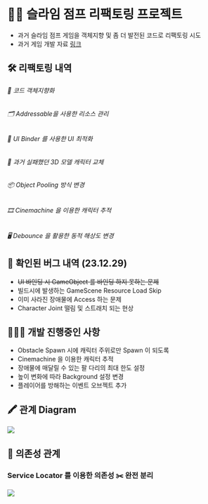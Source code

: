 # 🕴🏻 슬라임 점프 리팩토링 프로젝트

- 과거 슬라임 점프 게임을 객체지향 및 좀 더 발전된 코드로 리팩토링 시도
- 과거 게임 개발 자료 [링크]("https://github.com/jhoon8903/Unity_ClimbingGame")


## 🛠️ 리팩토링 내역

###### 📇 코드 객체지향화
###### 🗂️ Addressable을 사용한 리소스 관리
###### 🔖 UI Binder 를 사용한 UI 최적화
###### 🐒 과거 실패했던 3D 모델 캐릭터 교체
###### 📦 Object Pooling 방식 변경
###### 🎞️ Cinemachine 을 이용한 캐릭터 추적
###### 🖥️ Debounce 을 활용한 동적 해상도 변경


## 🐞 확인된 버그 내역 (23.12.29)

- ~~UI 바인딩 시 GameObject 를 바인딩 하지 못하는 문제~~
- 빌드시에 발생하는 GameScene Resource Load Skip
- 이미 사라진 장애물에 Access 하는 문제
- Character Joint 떨림 및 스트래치 되는 현상

## 👨🏻‍💻 개발 진행중인 사항

- Obstacle Spawn 시에 캐릭터 주위로만 Spawn 이 되도록
- Cinemachine 을 이용한 캐릭터 추적
- 장애물에 매달릴 수 있는 팔 다리의 최대 한도 설정
- 높이 변화에 따라 Background 설정 변경
- 플레이어를 방해하는 이벤트 오브젝트 추가

## 🖍️ 관계  Diagram

![](https://i.imgur.com/RxvMPp6.jpg)

## 📌 의존성 관계

### Service Locator 를 이용한 의존성  ✂️ 완전 분리

![](https://i.imgur.com/v4mgrs8.jpg)

